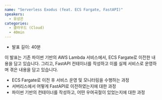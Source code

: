 ```yaml
---
name: "Serverless Exodus (feat. ECS Fargate, FastAPI)"
speakers:
  - 유성은
categories:
  - 클라우드 (Cloud)
  - 40min
---
```


- 발표 길이: 40분

이 발표는 기존 파이썬 기반의 AWS Lambda 서비스에서, ECS Fargate로 이전한 내용을 담고 있습니다. 그리고, FastAPI 컨테이너를 작성하고 이를 실제 서비스로 운영하며 겪은 내용을 담고 있습니다.

- ECS Fargate로 이전 후 서비스 운영 및 모니터링을 수행하는 과정
- 서버리스에서 어떻게 FastAPI로 이전하였는지에 대한 과정
- 파이썬 기반의 컨테이너를 작성하고, 어떤 우여곡절이 있었는지에 대한 과정
